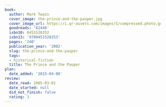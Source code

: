 ```yaml
---
book:
  author: Mark Twain
  cover_image: the-prince-and-the-pauper.jpg
  cover_image_url: https://i.gr-assets.com/images/S/compressed.photo.goodreads.com/books/1376406798l/62446._SX98_.jpg
  goodreads: '62446'
  isbn10: 0451528352
  isbn13: '9780451528353'
  pages: '240'
  publication_year: '2002'
  slug: the-prince-and-the-pauper
  tags:
  - historical-fiction
  title: The Prince and the Pauper
plan:
  date_added: '2015-04-08'
review:
  date_read: 2005-03-01
  date_started: null
  did_not_finish: false
  rating: 3
---
```

